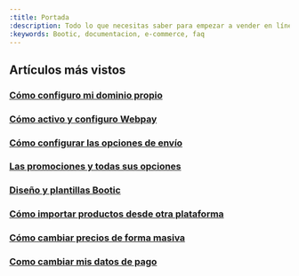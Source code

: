 ```yaml
---
:title: Portada
:description: Todo lo que necesitas saber para empezar a vender en línea.
:keywords: Bootic, documentacion, e-commerce, faq
---
```



<h2>Artículos más vistos</h2>

<h3><a href="/es/configuracion/dominio-propio">Cómo configuro mi dominio propio</a></h3>
<h3><a href="/es/configuracion/medios-de-pago/webpay">Cómo activo y configuro Webpay</a></h3>
<h3><a href="/es/configuracion/opciones-de-envio">Cómo configurar las opciones de envío</a></h3>
<h3><a href="/es/administracion/promociones">Las promociones y todas sus opciones</a></h3>
<h3><a href="/es/configuracion/temas">Diseño y plantillas Bootic</a></h3>
<!--<h3><a href="/es/administracion/pedidos/correo-origen-pedido">Correo origen pedido</a></h3>-->
<h3><a href="/es/administracion/productos/importar-csv">Cómo importar productos desde otra plataforma</a></h3>
<!--<h3><a href="/es/administracion/pedidos/exportar-a-excel">Cómo exportar mis pedidos a una planilla Excel</a></h3>-->
<h3><a href="/es/administracion/productos/cambiar-precios-csv">Cómo cambiar precios de forma masiva</a></h3>
<h3><a href="/es/administracion/cuenta/cambiar_tcredito">Como cambiar mis datos de pago</a></h3>
